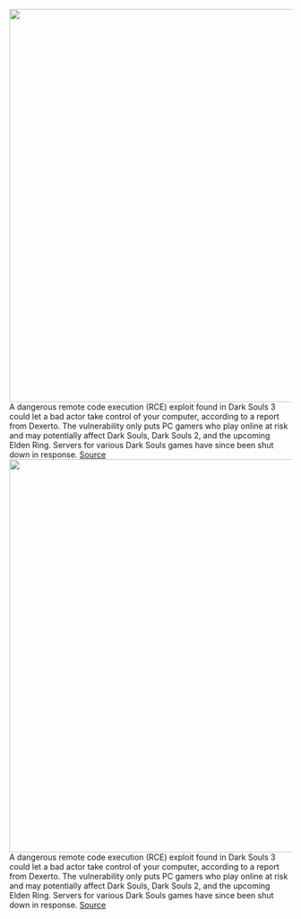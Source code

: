 <img src='https://cdn.vox-cdn.com/thumbor/KgsxyADbTAjfIRtRVcHKXKXlS70=/0x0:5760x3240/1200x800/filters:focal(2358x940:3278x1860)/cdn.vox-cdn.com/uploads/chorus_image/image/70421506/dark-souls-3-screenshot-2.0.0.jpg' width='700px' /><br/>
A dangerous remote code execution (RCE) exploit found in Dark Souls 3 could let a bad actor take control of your computer, according to a report from Dexerto. The vulnerability only puts PC gamers who play online at risk and may potentially affect Dark Souls, Dark Souls 2, and the upcoming Elden Ring. Servers for various Dark Souls games have since been shut down in response.
<a href='https://www.theverge.com/2022/1/22/22896785/dark-souls-3-remote-execution-exploit-rce-exploit-online-hack'> Source <a/><img src='https://cdn.vox-cdn.com/thumbor/KgsxyADbTAjfIRtRVcHKXKXlS70=/0x0:5760x3240/1200x800/filters:focal(2358x940:3278x1860)/cdn.vox-cdn.com/uploads/chorus_image/image/70421506/dark-souls-3-screenshot-2.0.0.jpg' width='700px' /><br/>
A dangerous remote code execution (RCE) exploit found in Dark Souls 3 could let a bad actor take control of your computer, according to a report from Dexerto. The vulnerability only puts PC gamers who play online at risk and may potentially affect Dark Souls, Dark Souls 2, and the upcoming Elden Ring. Servers for various Dark Souls games have since been shut down in response.
<a href='https://www.theverge.com/2022/1/22/22896785/dark-souls-3-remote-execution-exploit-rce-exploit-online-hack'> Source <a/>